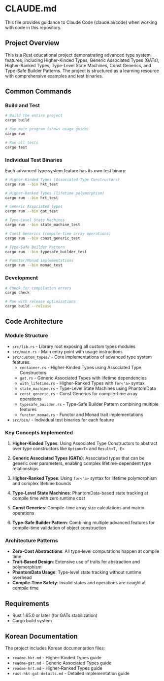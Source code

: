 # CLAUDE.md

This file provides guidance to Claude Code (claude.ai/code) when working with code in this repository.

## Project Overview

This is a Rust educational project demonstrating advanced type system features, including Higher-Kinded Types, Generic Associated Types (GATs), Higher-Ranked Types, Type-Level State Machines, Const Generics, and Type-Safe Builder Patterns. The project is structured as a learning resource with comprehensive examples and test binaries.

## Common Commands

### Build and Test
```bash
# Build the entire project
cargo build

# Run main program (shows usage guide)
cargo run

# Run all tests
cargo test
```

### Individual Test Binaries
Each advanced type system feature has its own test binary:
```bash
# Higher-Kinded Types (Associated Type Constructors)
cargo run --bin hkt_test

# Higher-Ranked Types (lifetime polymorphism)
cargo run --bin hrt_test

# Generic Associated Types 
cargo run --bin gat_test

# Type-Level State Machines
cargo run --bin state_machine_test

# Const Generics (compile-time array operations)
cargo run --bin const_generic_test

# Type-Safe Builder Pattern
cargo run --bin typesafe_builder_test

# Functor/Monad implementations
cargo run --bin monad_test
```

### Development
```bash
# Check for compilation errors
cargo check

# Run with release optimizations
cargo build --release
```

## Code Architecture

### Module Structure
- `src/lib.rs` - Library root exposing all custom types modules
- `src/main.rs` - Main entry point with usage instructions
- `src/custom_types/` - Core implementations of advanced type system features:
  - `container.rs` - Higher-Kinded Types using Associated Type Constructors
  - `gat.rs` - Generic Associated Types with lifetime dependencies
  - `with_lifetime.rs` - Higher-Ranked Types with `for<'a>` syntax
  - `state_machine.rs` - Type-Level State Machines using PhantomData
  - `const_generic.rs` - Const Generics for compile-time array operations
  - `typesafe_builder.rs` - Type-Safe Builder Pattern combining multiple features
  - `functor_monad.rs` - Functor and Monad trait implementations
- `src/bin/` - Individual test binaries for each feature

### Key Concepts Implemented

1. **Higher-Kinded Types**: Using Associated Type Constructors to abstract over type constructors like `Option<T>` and `Result<T, E>`

2. **Generic Associated Types (GATs)**: Associated types that can be generic over parameters, enabling complex lifetime-dependent type relationships

3. **Higher-Ranked Types**: Using `for<'a>` syntax for lifetime polymorphism and complex lifetime bounds

4. **Type-Level State Machines**: PhantomData-based state tracking at compile time with zero runtime cost

5. **Const Generics**: Compile-time array size calculations and matrix operations

6. **Type-Safe Builder Pattern**: Combining multiple advanced features for compile-time validation of object construction

### Architecture Patterns

- **Zero-Cost Abstractions**: All type-level computations happen at compile time
- **Trait-Based Design**: Extensive use of traits for abstraction and polymorphism
- **PhantomData Usage**: Type-level state tracking without runtime overhead
- **Compile-Time Safety**: Invalid states and operations are caught at compile time

## Requirements

- Rust 1.65.0 or later (for GATs stabilization)
- Cargo build system

## Korean Documentation

The project includes Korean documentation files:
- `readme-hkt.md` - Higher-Kinded Types guide
- `readme-gat.md` - Generic Associated Types guide
- `readme-hrt.md` - Higher-Ranked Types guide
- `rust-hkt-gat-details.md` - Detailed implementation guide